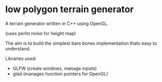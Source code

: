 # low polygon terrain generator

A terrain generator written in C++ using OpenGL.

(uses perlin noise for height map)

The aim is to build the simplest bare bones implementation thats easy to understand.

Libraries used:
-	GLFW (create windows, manage inputs)
-	glad (manages function pointers for OpenGL)
